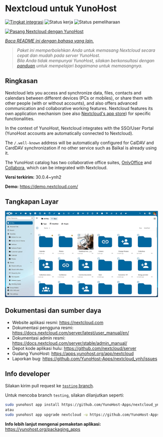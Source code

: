 <!--
N.B.: README ini dibuat secara otomatis oleh <https://github.com/YunoHost/apps/tree/master/tools/readme_generator>
Ini TIDAK boleh diedit dengan tangan.
-->

# Nextcloud untuk YunoHost

[![Tingkat integrasi](https://apps.yunohost.org/badge/integration/nextcloud)](https://ci-apps.yunohost.org/ci/apps/nextcloud/)
![Status kerja](https://apps.yunohost.org/badge/state/nextcloud)
![Status pemeliharaan](https://apps.yunohost.org/badge/maintained/nextcloud)

[![Pasang Nextcloud dengan YunoHost](https://install-app.yunohost.org/install-with-yunohost.svg)](https://install-app.yunohost.org/?app=nextcloud)

*[Baca README ini dengan bahasa yang lain.](./ALL_README.md)*

> *Paket ini memperbolehkan Anda untuk memasang Nextcloud secara cepat dan mudah pada server YunoHost.*  
> *Bila Anda tidak mempunyai YunoHost, silakan berkonsultasi dengan [panduan](https://yunohost.org/install) untuk mempelajari bagaimana untuk memasangnya.*

## Ringkasan

Nextcloud lets you access and synchronize data, files, contacts and calendars between different devices (PCs or mobiles), or share them with other people (with or without accounts), and also offers advanced communication and collaborative working features. Nextcloud features its own application mechanism (see also [Nextcloud's app store](https://apps.nextcloud.com/)) for specific functionalities. 

In the context of YunoHost, Nextcloud integrates with the SSO/User Portal (YunoHost accounts are automatically connected to Nextcloud).

The `/.well-known` address will be automatically configured for CalDAV and CardDAV synchronization if no other service such as Baïkal is already using it.

The YunoHost catalog has two collaborative office suites, [OnlyOffice](https://github.com/YunoHost-Apps/onlyoffice_ynh) and [Collabora](https://github.com/YunoHost-Apps/collabora_ynh), which can be integrated with Nextcloud.

**Versi terkirim:** 30.0.4~ynh2

**Demo:** <https://demo.nextcloud.com/>

## Tangkapan Layar

![Tangkapan Layar pada Nextcloud](./doc/screenshots/screenshot.png)

## Dokumentasi dan sumber daya

- Website aplikasi resmi: <https://nextcloud.com>
- Dokumentasi pengguna resmi: <https://docs.nextcloud.com/server/latest/user_manual/en/>
- Dokumentasi admin resmi: <https://docs.nextcloud.com/server/stable/admin_manual/>
- Depot kode aplikasi hulu: <https://github.com/nextcloud/server>
- Gudang YunoHost: <https://apps.yunohost.org/app/nextcloud>
- Laporkan bug: <https://github.com/YunoHost-Apps/nextcloud_ynh/issues>

## Info developer

Silakan kirim pull request ke [`testing` branch](https://github.com/YunoHost-Apps/nextcloud_ynh/tree/testing).

Untuk mencoba branch `testing`, silakan dilanjutkan seperti:

```bash
sudo yunohost app install https://github.com/YunoHost-Apps/nextcloud_ynh/tree/testing --debug
atau
sudo yunohost app upgrade nextcloud -u https://github.com/YunoHost-Apps/nextcloud_ynh/tree/testing --debug
```

**Info lebih lanjut mengenai pemaketan aplikasi:** <https://yunohost.org/packaging_apps>
